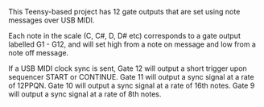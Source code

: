 This Teensy-based project has 12 gate outputs that are set using note messages over USB MIDI. 

Each note in the scale (C, C#, D, D# etc) corresponds to a gate output labelled G1 - G12, and will set high from a note on message and low from a note off message. 

If a USB MIDI clock sync is sent, Gate 12 will output a short trigger upon sequencer START or CONTINUE. 
Gate 11 will output a sync signal at a rate of 12PPQN. 
Gate 10 will output a sync signal at a rate of 16th notes. 
Gate 9 will output a sync signal at a rate of 8th notes. 
